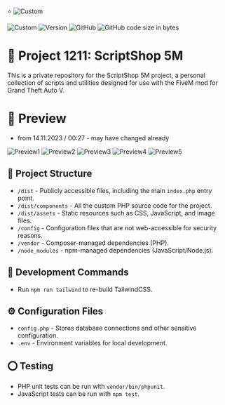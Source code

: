⭐ ![Custom](https://img.shields.io/badge/FiveM%20Script%20Collection-8A2BE2)

![Custom](https://img.shields.io/badge/still%20in-Development-red)
![Version](https://img.shields.io/badge/version-1.0.1-blue.svg)
![GitHub](https://img.shields.io/github/license/push42/scriptshop_5m)
![GitHub code size in bytes](https://img.shields.io/github/languages/code-size/push42/scriptshop_5m)


# 💜 Project 1211: ScriptShop 5M

This is a private repository for the ScriptShop 5M project, a personal collection of scripts and utilities designed for use with the FiveM mod for Grand Theft Auto V.

# 🔎 Preview
- from 14.11.2023 / 00:27 - may have changed already

![Preview1](https://i.ibb.co/JztVS7M/1.png)
![Preview2](https://i.ibb.co/GWK0c2R/2.png)
![Preview3](https://i.ibb.co/PG8MtXY/3.png)
![Preview4](https://i.ibb.co/zmJ9xkb/4.png)
![Preview5](https://i.ibb.co/mRLhBtw/5.png)



## 📂 Project Structure

- `/dist` - Publicly accessible files, including the main `index.php` entry point.
- `/dist/components` - All the custom PHP source code for the project.
- `/dist/assets` - Static resources such as CSS, JavaScript, and image files.
- `/config` - Configuration files that are not web-accessible for security reasons.
- `/vendor` - Composer-managed dependencies (PHP).
- `/node_modules` - npm-managed dependencies (JavaScript/Node.js).

## 🔧 Development Commands

- Run `npm run tailwind` to re-build TailwindCSS.

## ⚙️ Configuration Files

- `config.php` - Stores database connections and other sensitive configuration.
- `.env` - Environment variables for local development.


## ⭕ Testing

- PHP unit tests can be run with `vendor/bin/phpunit`.
- JavaScript tests can be run with `npm test`.

